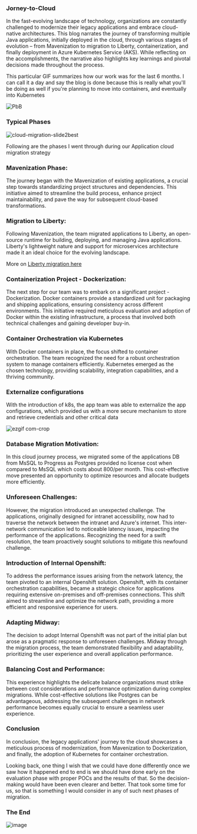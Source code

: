 ### Jorney-to-Cloud

In the fast-evolving landscape of technology, organizations are constantly challenged to modernize their legacy applications and embrace cloud-native architectures. This blog narrates the journey of transforming multiple Java applications, initially deployed in the cloud, through various stages of evolution – from Mavenization to migration to Liberty, containerization, and finally deployment in Azure Kubernetes Service (AKS). While reflecting on the accomplishments, the narrative also highlights key learnings and pivotal decisions made throughout the process.


This particular GIF summarizes how our work was for the last 6 months. I can call it a day and say the blog is done because this is really what you'll be doing as well if you're planning to move into containers, and eventually into Kubernetes

![PbB](https://github.com/mjameer/Jorney-to-Cloud/assets/11364104/ca3c7e1b-a0ae-4048-82b7-541425ff319f)

### Typical Phases 

![cloud-migration-slide2best](https://github.com/user-attachments/assets/05e27295-14d5-42c2-b9e3-dab3e6fdc699)

Following are the phases I went through during our Application cloud migration strategy 

### Mavenization Phase:

The journey began with the Mavenization of existing applications, a crucial step towards standardizing project structures and dependencies. This initiative aimed to streamline the build process, enhance project maintainability, and pave the way for subsequent cloud-based transformations.

### Migration to Liberty:

Following Mavenization, the team migrated applications to Liberty, an open-source runtime for building, deploying, and managing Java applications. Liberty's lightweight nature and support for microservices architecture made it an ideal choice for the evolving landscape.

More on [Liberty migration here](https://github.com/mjameer/LibertyMigrationSteps/blob/main/README.md)

### Containerization Project - Dockerization:

The next step for our team was to embark on a significant project - Dockerization. Docker containers provide a standardized unit for packaging and shipping applications, ensuring consistency across different environments. This initiative required meticulous evaluation and adoption of Docker within the existing infrastructure, a process that involved both technical challenges and gaining developer buy-in.

### Container Orchestration via Kubernetes

With Docker containers in place, the focus shifted to container orchestration. The team recognized the need for a robust orchestration system to manage containers efficiently. Kubernetes emerged as the chosen technology, providing scalability, integration capabilities, and a thriving community.

### Externalize configurations

With the introduction of k8s, the app team was able to externalize the app configurations, which provided us with a more secure mechanism to store and retrieve credentials and other critical data

![ezgif com-crop](https://github.com/mjameer/Jorney-to-Cloud/assets/11364104/4ad37867-c4fc-4cd5-88ec-de47a5b7cb14)

### Database Migration Motivation:
In this cloud journey process, we migrated some of the applications DB from MsSQL to Progress as Postgres provided no license cost when compared to MsSQL which costs about 800/per month. This cost-effective move presented an opportunity to optimize resources and allocate budgets more efficiently.

### Unforeseen Challenges:

However, the migration introduced an unexpected challenge. The applications, originally designed for intranet accessibility, now had to traverse the network between the intranet and Azure's internet. This inter-network communication led to noticeable latency issues, impacting the performance of the applications. Recognizing the need for a swift resolution, the team proactively sought solutions to mitigate this newfound challenge.

### Introduction of Internal Openshift:

To address the performance issues arising from the network latency, the team pivoted to an internal Openshift solution. Openshift, with its container orchestration capabilities, became a strategic choice for applications requiring extensive on-premises and off-premises connections. This shift aimed to streamline and optimize the network path, providing a more efficient and responsive experience for users.


### Adapting Midway:

The decision to adopt Internal Openshift was not part of the initial plan but arose as a pragmatic response to unforeseen challenges. Midway through the migration process, the team demonstrated flexibility and adaptability, prioritizing the user experience and overall application performance.

### Balancing Cost and Performance:

This experience highlights the delicate balance organizations must strike between cost considerations and performance optimization during complex migrations. While cost-effective solutions like Postgres can be advantageous, addressing the subsequent challenges in network performance becomes equally crucial to ensure a seamless user experience.

### Conclusion 

In conclusion, the legacy applications' journey to the cloud showcases a meticulous process of modernization, from Mavenization to Dockerization, and finally, the adoption of Kubernetes for container orchestration.

Looking back, one thing I wish that we could have done differently once we saw how it happened end to end is we should have done early on the evaluation phase with proper POCs and the results of that. So the decision-making would have been even clearer and better. That took some time for us, so that is something I would consider in any of such next phases of migration. 

### The End

![image](https://github.com/mjameer/Jorney-to-Cloud/assets/11364104/c2c187dc-0908-4135-b84c-930971048114)




